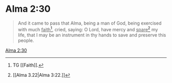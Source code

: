# Alma 2:30

> And it came to pass that Alma, being a man of God, being exercised with much <u>faith</u>[^a], cried, saying: O Lord, have mercy and <u>spare</u>[^b] my life, that I may be an instrument in thy hands to save and preserve this people.

[Alma 2:30](https://www.churchofjesuschrist.org/study/scriptures/bofm/alma/2?lang=eng&id=p30#p30)


[^a]: TG [[Faith]].
[^b]: [[Alma 3.22|Alma 3:22.]]
